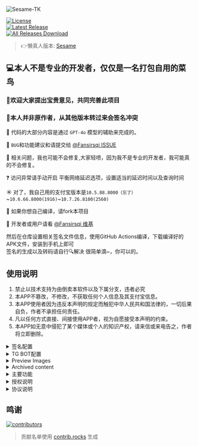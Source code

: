 ![Sesame-TK](https://socialify.git.ci/Youyu-Github/Sesame-TK/image?custom_description=%F0%9F%94%96%E6%9C%ACAPP%E6%98%AF%E4%B8%BA%E5%AD%A6%E4%B9%A0%E7%A0%94%E7%A9%B6%E7%94%A8%EF%BC%8C%E8%AF%B7%E5%8B%BF%E5%80%92%E5%8D%96%E3%80%82&custom_language=GitHub&description=1&font=Jost&forks=1&issues=1&language=1&logo=https%3A%2F%2Fraw.githubusercontent.com%2FYouyu-Github%2FSesame-TK%2Frefs%2Fheads%2Fmain%2Fapp%2Fsrc%2Fmain%2Fassets%2Fweb%2FSesame-TK-logo.svg&name=1&owner=1&pattern=Floating+Cogs&pulls=1&stargazers=1&theme=Light)

[![License](https://img.shields.io/badge/License-WTFPL-orange?style=flat&logo=gnuprivacyguard&labelColor=white)](https://raw.githubusercontent.com/Youyu-Github/Sesame-TK/refs/heads/backups_04/LICENSE)  
[![Latest Release](https://img.shields.io/github/release/Youyu-Github/Sesame-TK?labelColor=fff&label=Releases&logo=gitlfs)](../../releases)  
[![All Releases Download](https://img.shields.io/github/downloads/Youyu-Github/Sesame-TK/total?labelColor=fff&label=Downloads&logo=codefresh)](../../releases)  


> 👉懒真人版本: [Sesame](https://github.com/LazyImmortal/Sesame)

## 💻本人不是专业的开发者，仅仅是一名打包自用的菜鸟

### 📢欢迎大家提出宝贵意见，共同完善此项目

### 📢本人并非原作者，从其他版本转过来会签名冲突




🤖 代码的大部分内容是通过 `GPT-4o` 模型的辅助来完成的。

🐛 `BUG`和功能建议和请提交给 [@Fansirsqi ISSUE](https://github.com/Fansirsqi/Sesame-TK/issues/new/choose)

🙁 相关问题，我也可能不会修复,大家轻喷，因为我不是专业的开发者，我可能真的不会修复。

❓ 访问异常请手动开启 平衡网络延迟选项，设置适当的延迟时间以及查询时间

☀️ 对了，我自己用的支付宝版本是`10.5.88.8000（忘了）`~`10.6.66.8000(1916)`~`10.7.26.8100(2560)`

💊 如果你想自己编译，请fork本项目

📕 开发者或用户请看 [@Fansirsqi 维基](https://github.com/Fansirsqi/Sesame-TK/wiki)

然后在仓库设置相关签名文件信息，使用GitHub Actions编译，下载编译好的APK文件，安装到手机上即可  
签名的生成以及转码请自行🔍解决 很简单滴~，你可以的。


## 使用说明

1. 禁止以技术支持为由倒卖本软件以及下属分支，违者必究
2. 本APP不篡改，不修改，不获取任何个人信息及其支付宝信息。
3. 本APP使用者因为违反本声明的规定而触犯中华人民共和国法律的，一切后果自负，作者不承担任何责任。
4. 凡以任何方式直接、间接使用APP者，视为自愿接受本声明的约束。
5. 本APP如无意中侵犯了某个媒体或个人的知识产权，请来信或来电告之，作者将立即删除。



<details>  
<summary>签名配置</summary>


生成签名文件方法 [酷安@懒真人](https://www.coolapk.com/feed/49158720?shareKey=NTMwYjdmNjUxMmVkNjUwOTE2YmM~)


| 仓库变量名                      | 变量值                          |  
|----------------------------|------------------------------|  
| `ANDROID_SIGNING_KEY`      | `keystore.jks`文件的base64编码字符串 |  
| `ANDROID_KEY_ALIAS`        | `keystore.jks`文件别名           |  
| `ANDROID_SIGNING_PASSWORD` | `keystore.jks`文件密码           |  
| `ANDROID_KEY_PASSWORD`     | `keystore.jks`文件密码           |  

设置好这些后，去仓库新建一个release，随便新建一个tag，然后点击`Publish release`，GitHub Actions会自动编译并发布APK文件到release中，下载安装即可

</details>  
  
<details> <summary>TG BOT配置</summary>   
<h3>创建 Telegram Bot</h3>  

- 私聊 @BotFather
- 发送 /newbot 创建新 bot → 获取 TG_BOT_TOKEN
- 获取 Chat ID：
- 将 bot 添加到群组/频道
- 访问:https://api.telegram.org/bot<TG_BOT_TOKEN>/getUpdates
- 例如:https://api.telegram.org/bot123456:abcdefg/getUpdates
- 找到"sender_chat": {"id": -这是一串负数, 或者 "chat": {"id": -这是一串负数,
- 查找响应中的 "id" 字段 → 即 TG_CHAT_ID

| TG变量名                      | 变量值                          |  
|----------------------------|------------------------------|  
| `TG_CHAT_ID`      | `-100123456789`群ID |  
| `TG_BOT_TOKEN`        | `123456：abcdefg`密钥           |  

</details>

<details>  
<summary>Preview Images</summary>  

<div style="display: flex; align-items: flex-start; justify-content: center;">  

  <img src="https://pic2.ziyuan.wang/user/fansir/2024/11/Screenshot_2024-11-20-19-40-19-594_fansirsqi.xposed.sesame-edit_66964347f6135.jpg" alt="Screenshot 1" style="max-width: 35%; height: auto; margin-right: 10px;">  

  <img src="https://pic2.ziyuan.wang/user/fansir/2024/11/Screenshot_2024-11-20-19-40-36-528_fansirsqi.xposed.sesame_a545f9fee2510.jpg" alt="Screenshot 2" style="max-width: 35%; height: auto;">  

</div>  

</details>  

<details> 
  <summary>Archived content</summary>   

  
---  

## [原仓库](https://github.com/TKaxv-7S/Sesame-TK) 已存档

<h1>🚨 为了大家的资金安全与个人信息安全，墙裂建议</h1>  
<p>  
  <strong style="color: red;">不要使用任何未开放源代码的修改版！</strong><br/>  
  <strong style="color: red;">不要使用任何未开放源代码的修改版！</strong><br/>  
  <strong style="color: red;">不要使用任何未开放源代码的修改版！</strong>  
</p>  

## 自北京时间2024年7月15日开始，开源协议已变更，该项目禁止用于任何商业用途，并禁止二次修改后闭源发布

# 从v1.3.0-TK版本开始使用新UI

## 感谢 [@wh-990624](https://github.com/wh-990624) 重构并开发新UI

## 感谢 ༒激༙྇流༙྇泉༙྇༒ 重新设计新UI

### 由于下游闭源项目违反本项目开源协议，从v1.3.0-TK版本开始，前端作者将闭源前端新UI源码，本仓库仅提交发布文件，后端暂不受影响

### 特别感谢这个项目的上一位维护者[@constanline](https://github.com/constanline)，以及更早的维护者[@pansong291](https://github.com/pansong291)与其他维护者们

### 如果您开发了新功能，觉得开发的功能还不错，同时愿意贡献PR，非常欢迎，也非常感谢大家为这个项目的付出！

### 注：该项目不支持合并任何 通过修改数据而实际获利 的功能PR

### 旧版本在 [XQuickEnergy](https://github.com/TKaxv-7S/XQuickEnergy)


</details>  

<details> 
  <summary>主要功能</summary>
  
## 主要功能

感谢蚂蚁森林对绿化事业的贡献。快速收取蚂蚁森林能量，也为祖国的绿化事业出一份微薄之力~

### 版本特点 By [@TKaxv-7S](https://github.com/TKaxv-7S)

1. 重构 系统架构，**功能与配置全部模块化**，以后添加功能**无需再开发配置页面，大幅降低开发门槛，并极大节省开发成本**  
   ，欢迎有兴趣的朋友参与开发，开发指南见[维基](https://github.com/Fansirsqi/Sesame-TK/wiki/%E5%BC%80%E5%8F%91%E6%8C%87%E5%8D%97)  
   或如下图所示，非常欢迎大家提[PR](https://github.com/Fansirsqi/Sesame-TK/pulls)  
   ![Sesame-TK开发指南](https://github.com/TKaxv-7S/Sesame-TK/assets/22593101/4d8451fe-2b7f-4f19-9439-b0afbf683510)
2. 重构 **森林收能量代码**，大幅提升能量多的账号收取效率
3. 重构 配置模块，**所有配置需要重新配置**，新配置文件名称为**config_v2.json**，旧配置文件未删除，可作参考
4. 修改 配置界面，模块列表改为左侧垂直布局
5. 添加 定时唤醒与定时执行逻辑，在基础设置中可配置多个定时执行或定时唤醒时间
6. 修复 一些逻辑问题
</details> 

<details> 
  <summary>授权说明</summary>
  
## 授权说明

本项目fork自  
基于 [constanline版XQuickEnergy](https://github.com/constanline/XQuickEnergy)  
与 [pansong291版XQuickEnergy](https://github.com/pansong291/XQuickEnergy)  
开发的项目[Sesame-TK](https://github.com/TKaxv-7S/Sesame-TK)  
并且在其基础上进行了少量的功能改进与优化。得益于GPT4-o模型的强大能力使得本项目能有这么多提交  
但是不确定是否是有效修改，请自行斟酌考虑使用。

所有图片由 ༒激༙྇流༙྇泉༙྇༒ 授权使用

</details>

<details> 
  <summary>协议说明</summary>

## 协议说明

在 **北京时间2024年7月15日之前** 提交的所有代码 ，遵循 Apache-2.0 协议

自 **北京时间2024年7月15日开始** 提交的所有代码 ，遵循 GPLv3 协议，并禁止用于任何商业用途、禁止二次修改后闭源发布

自 **北京时间2025年7月23日开始** 提交的所有代码 ，遵循 [WTFPL](https://www.wtfpl.net/) 协议 **你他妈想干嘛就干嘛**

</details>

## 鸣谢

<a href="https://github.com/Youyu-Github/Sesame-TK/graphs/contributors">  
  <img src="https://contrib.rocks/image?repo=Youyu-Github/Sesame-TK"  alt="contributors"/>  
</a>  

> 贡献名单使用 [contrib.rocks](https://contrib.rocks) 生成
